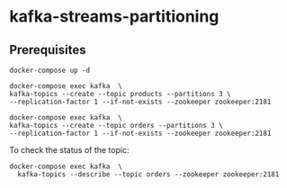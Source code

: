 # kafka-streams-partitioning

## Prerequisites

    docker-compose up -d

```
docker-compose exec kafka  \
kafka-topics --create --topic products --partitions 3 \
--replication-factor 1 --if-not-exists --zookeeper zookeeper:2181
```    

```
docker-compose exec kafka  \
kafka-topics --create --topic orders --partitions 3 \
--replication-factor 1 --if-not-exists --zookeeper zookeeper:2181
```

To check the status of the topic:

```
docker-compose exec kafka  \
  kafka-topics --describe --topic orders --zookeeper zookeeper:2181
```


